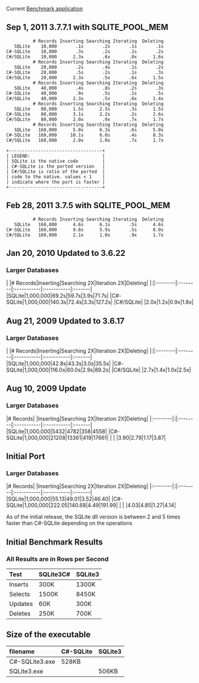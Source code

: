 Current [Benchmark application](http://code.google.com/p/csharp-sqlite/source/browse/#hg/Benchmark)

## Sep 1, 2011 3.7.7.1 with SQLITE\_POOL\_MEM ##
```
          # Records Inserting Searching Iterating  Deleting
   SQLite    10,000       .1s       .2s       .1s       .1s
C#-SQLite    10,000       .3s       .2s       .1s       .2s
C#/SQLite    10,000      2.3x       .6x       .8x      1.6x
          # Records Inserting Searching Iterating  Deleting
   SQLite    20,000       .2s       .4s       .1s       .2s
C#-SQLite    20,000       .5s       .2s       .1s       .3s
C#/SQLite    20,000      2.3x       .5x       .6x      1.5x
          # Records Inserting Searching Iterating  Deleting
   SQLite    40,000       .4s       .8s       .2s       .3s
C#-SQLite    40,000       .9s       .5s       .1s       .5s
C#/SQLite    40,000      2.3x       .5x       .6x      1.4x
          # Records Inserting Searching Iterating  Deleting
   SQLite    80,000      1.5s      2.5s       .3s      1.5s
C#-SQLite    80,000      3.1s      2.2s       .2s      2.6s
C#/SQLite    80,000      2.0x       .9x       .7x      1.7x
          # Records Inserting Searching Iterating  Deleting
   SQLite   160,000      5.0s      6.3s       .6s      5.0s
C#-SQLite   160,000     10.1s      6.0s       .4s      8.3s
C#/SQLite   160,000      2.0x      1.0x       .7x      1.7x

+-----------------------------------+
| LEGEND:                           |
| SQLite is the native code         |
| C#-SQLite is the ported version   |
| C#/SQLite is ratio of the ported  |
| code to the native. values < 1    |
| indicate where the port is faster |
+-----------------------------------+
```

## Feb 28, 2011 3.7.5 with SQLITE\_POOL\_MEM ##
```
          # Records Inserting Searching Iterating  Deleting
   SQLite   160,000      4.6s      6.1s       .5s      4.6s
C#-SQLite   160,000      9.8s      5.9s       .5s      8.0s
C#/SQLite   160,000      2.1x      1.0x       .9x      1.7x
```


## Jan 20, 2010 Updated to 3.6.22 ##
### Larger Databases ###
| |# Records|Inserting|Searching 2X|Iteration 2X|Deleting|
|:|:--------|:--------|:-----------|:-----------|:-------|
|SQLite|1,000,000|69.2s|59.7s|3.9s|71.7s|
|C#-SQLite|1,000,000|140.3s|72.4s|3.3s|127.2s|
|C#/SQLite|  |2.0x|1.2x|0.9x|1.8x|

## Aug 21, 2009 Updated to 3.6.17 ##
### Larger Databases ###
| |# Records|Inserting|Searching 2X|Iteration 2X|Deleting|
|:|:--------|:--------|:-----------|:-----------|:-------|
|SQLite|1,000,000|42.8s|43.3s|3.0s|35.5s|
|C#-SQLite|1,000,000|116.0s|60.0s|2.9s|89.2s|
|C#/SQLite|  |2.7x|1.4x|1.0x|2.5x|

## Aug 10, 2009 Update ##
### Larger Databases ###
|# Records| |Inserting|Searching 2X|Iteration 2X|Deleting|
|:--------|:|:--------|:-----------|:-----------|:-------|
|SQLite|1,000,000|5432|4782|358|4558|
|C#-SQLite|1,000,000|21208|13361|419|17661|
|  |  |3.90|2.79|1.17|3.87|


## Initial Port ##
### Larger Databases ###
|# Records| |Inserting|Searching 2X|Iteration 2X|Deleting|
|:--------|:|:--------|:-----------|:-----------|:-------|
|SQLite|1,000,000|55.13|49.01|3.52|46.40|
|C#-SQLite|1,000,000|222.05|140.68|4.49|191.99|
|  |  |4.03|4.85|1.27|4.14|

As of the initial release, the SQLite dll version is between 2 and 5 times faster than C#-SQLite depending on the operations


## Initial Benchmark Results ##
### All Results are in Rows per Second ###
| **Test** | **SQLite3C#** | **SQLite3** |
|:---------|:--------------|:------------|
| Inserts| 300K |1300K|
| Selects| 1500K|8450K |
| Updates| 60K|300K |
| Deletes| 250K|700K |

## Size of the executable ##
| filename| **C#-SQLite** | **SQLite3** |
|:--------|:--------------|:------------|
| C#-SQLite3.exe| 528KB |  |
| SQLite3.exe|  | 506KB|